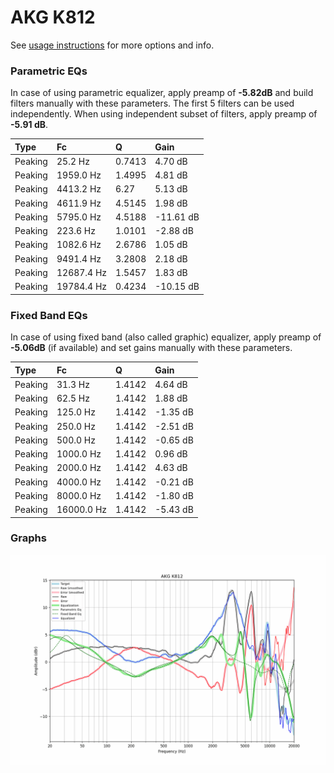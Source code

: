 # AKG K812
See [usage instructions](https://github.com/jaakkopasanen/AutoEq#usage) for more options and info.

### Parametric EQs
In case of using parametric equalizer, apply preamp of **-5.82dB** and build filters manually
with these parameters. The first 5 filters can be used independently.
When using independent subset of filters, apply preamp of **-5.91 dB**.

| Type    | Fc         |      Q | Gain      |
|:--------|:-----------|:-------|:----------|
| Peaking | 25.2 Hz    | 0.7413 | 4.70 dB   |
| Peaking | 1959.0 Hz  | 1.4995 | 4.81 dB   |
| Peaking | 4413.2 Hz  | 6.27   | 5.13 dB   |
| Peaking | 4611.9 Hz  | 4.5145 | 1.98 dB   |
| Peaking | 5795.0 Hz  | 4.5188 | -11.61 dB |
| Peaking | 223.6 Hz   | 1.0101 | -2.88 dB  |
| Peaking | 1082.6 Hz  | 2.6786 | 1.05 dB   |
| Peaking | 9491.4 Hz  | 3.2808 | 2.18 dB   |
| Peaking | 12687.4 Hz | 1.5457 | 1.83 dB   |
| Peaking | 19784.4 Hz | 0.4234 | -10.15 dB |

### Fixed Band EQs
In case of using fixed band (also called graphic) equalizer, apply preamp of **-5.06dB**
(if available) and set gains manually with these parameters.

| Type    | Fc         |      Q | Gain     |
|:--------|:-----------|:-------|:---------|
| Peaking | 31.3 Hz    | 1.4142 | 4.64 dB  |
| Peaking | 62.5 Hz    | 1.4142 | 1.88 dB  |
| Peaking | 125.0 Hz   | 1.4142 | -1.35 dB |
| Peaking | 250.0 Hz   | 1.4142 | -2.51 dB |
| Peaking | 500.0 Hz   | 1.4142 | -0.65 dB |
| Peaking | 1000.0 Hz  | 1.4142 | 0.96 dB  |
| Peaking | 2000.0 Hz  | 1.4142 | 4.63 dB  |
| Peaking | 4000.0 Hz  | 1.4142 | -0.21 dB |
| Peaking | 8000.0 Hz  | 1.4142 | -1.80 dB |
| Peaking | 16000.0 Hz | 1.4142 | -5.43 dB |

### Graphs
![](./AKG%20K812.png)
